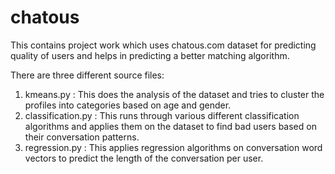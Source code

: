 chatous
=======

This contains project work which uses chatous.com dataset for predicting quality of users and helps in predicting a better matching algorithm.

There are three different source files:
1. kmeans.py : This does the analysis of the dataset and tries to cluster the profiles into categories based on age and gender.
2. classification.py : This runs through various different classification algorithms and applies them on the dataset to find bad users based on their conversation patterns.
3. regression.py : This applies regression algorithms on conversation word vectors to predict the length of the conversation per user.
